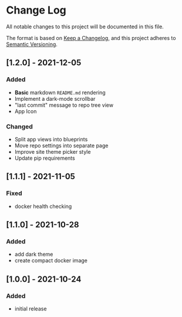 # Change Log
All notable changes to this project will be documented in this file.

The format is based on [Keep a Changelog](https://keepachangelog.com/en/1.0.0/),
and this project adheres to [Semantic Versioning](https://semver.org/spec/v2.0.0.html).

## [1.2.0] - 2021-12-05
### Added
- **Basic** markdown `README.md` rendering
- Implement a dark-mode scrollbar
- "last commit" message to repo tree view
- App Icon

### Changed
- Split app views into blueprints
- Move repo settings into separate page
- Improve site theme picker style
- Update pip requirements

## [1.1.1] - 2021-11-05
### Fixed
- docker health checking

## [1.1.0] - 2021-10-28
### Added
- add dark theme
- create compact docker image

## [1.0.0] - 2021-10-24
### Added
- initial release
